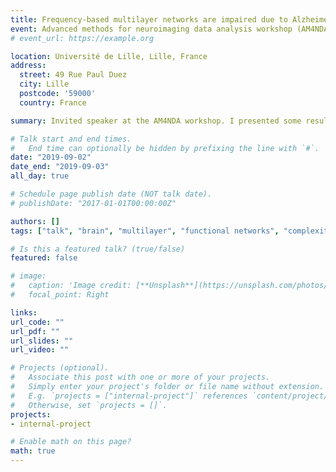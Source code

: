 ```yaml
---
title: Frequency-based multilayer networks are impaired due to Alzheimer’s disease.
event: Advanced methods for neuroimaging data analysis workshop (AM4NDA). 
# event_url: https://example.org

location: Université de Lille, Lille, France
address:
  street: 49 Rue Paul Duez
  city: Lille
  postcode: '59000'
  country: France

summary: Invited speaker at the AM4NDA workshop. I presented some results from my thesis on multilayer networks and participated in fruitfull conversations with other experts in brain connectivity and statistical physics. 

# Talk start and end times.
#   End time can optionally be hidden by prefixing the line with `#`.
date: "2019-09-02"
date_end: "2019-09-03"
all_day: true

# Schedule page publish date (NOT talk date).
# publishDate: "2017-01-01T00:00:00Z"

authors: []
tags: ["talk", "brain", "multilayer", "functional networks", "complexity", "entropy","Alzheimer", "ageing"]

# Is this a featured talk? (true/false)
featured: false

# image:
#   caption: 'Image credit: [**Unsplash**](https://unsplash.com/photos/bzdhc5b3Bxs)'
#   focal_point: Right

links:
url_code: ""
url_pdf: ""
url_slides: ""
url_video: ""

# Projects (optional).
#   Associate this post with one or more of your projects.
#   Simply enter your project's folder or file name without extension.
#   E.g. `projects = ["internal-project"]` references `content/project/deep-learning/index.md`.
#   Otherwise, set `projects = []`.
projects:
- internal-project

# Enable math on this page?
math: true
---
```

